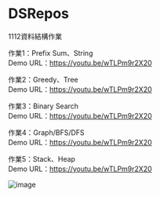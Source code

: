 # DSRepos
1112資料結構作業

作業1：Prefix Sum、String  
Demo URL：https://youtu.be/wTLPm9r2X20

作業2：Greedy、Tree  
Demo URL：https://youtu.be/wTLPm9r2X20

作業3：Binary Search  
Demo URL：https://youtu.be/wTLPm9r2X20

作業4：Graph/BFS/DFS  
Demo URL：https://youtu.be/wTLPm9r2X20

作業5：Stack、Heap  
Demo URL：https://youtu.be/wTLPm9r2X20

![image](https://user-images.githubusercontent.com/19266318/227772628-31ad128a-bffc-4b94-b89e-d2f4d0241849.png)

